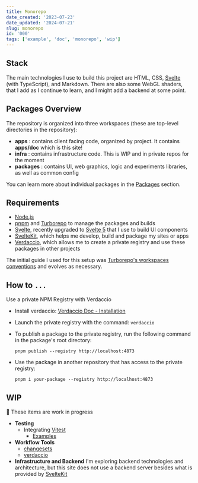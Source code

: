 ```yaml
---
title: Monorepo
date_created: '2023-07-23'
date_updated: '2024-07-21'
slug: monorepo
id: '000'
tags: ['example', 'doc', 'monorepo', 'wip']
---
```


## Stack

The main technologies I use to build this project are HTML, CSS, [Svelte](https://svelte.dev/) (with TypeScript), and Markdown.
There are also some WebGL shaders, that I add as I continue to learn, and I might add a backend at some point.

## Packages Overview

The repository is organized into three workspaces (these are top-level directories in the repository):

- **apps** : contains client facing code, organized by project. It contains **apps/doc** which is this site!
- **infra** : contains infrastructure code. This is WIP and in private repos for the moment
- **packages** : contains UI, web graphics, logic and experiments libraries, as well as common config

You can learn more about individual packages in the [Packages](/doc/usage/packages) section.

## Requirements

- [Node.js](https://nodejs.org/)
- [pnpm](https://pnpm.io/) and [Turborepo](https://turbo.build) to manage the packages and builds
- [Svelte](https://svelte.dev/), recently upgraded to [Svelte 5](https://svelte-5-preview.vercel.app/docs/introduction) that I use to build UI components
- [SvelteKit](https://kit.svelte.dev/), which helps me develop, build and package my sites or apps
- [Verdaccio](https://verdaccio.org/), which allows me to create a private registry and use these packages in other projects

The initial guide I used for this setup was [Turborepo's workspaces conventions](https://turbo.build/repo/docs/getting-started/existing-monorepo#configure-workspaces) and evolves as necessary.

## How to `...`

Use a private NPM Registry with Verdaccio

- Install verdaccio: [Verdaccio Doc - Installation](https://verdaccio.org/docs/installation)
- Launch the private registry with the command: `verdaccio`
- To publish a package to the private registry, run the following command in the package's root directory:

  ```shell
  pnpm publish --registry http://localhost:4873
  ```

- Use the package in another repository that has access to the private registry:

  ```shell
  pnpm i your-package --registry http://localhost:4873
  ```

## WIP

🚧 These items are work in progress

- **Testing**
  - Integrating [Vitest](https://vitest.dev/)
    - [Examples](https://github.com/vitest-dev/vitest/tree/main/examples)
- **Workflow Tools**
  - [changesets](https://github.com/changesets/changesets)
  - [verdaccio](https://verdaccio.org/)
- **Infrastructure and Backend** I'm exploring backend technologies and architecture, but this site does not use a backend server besides what is provided by [SvelteKit](https://kit.svelte.dev/)
